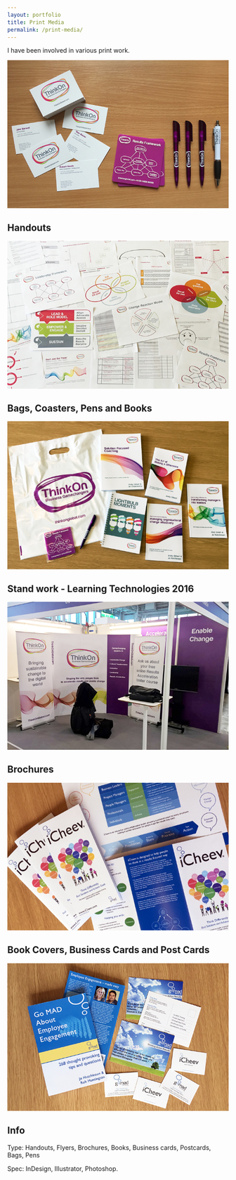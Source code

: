 ```yaml
---
layout: portfolio
title: Print Media
permalink: /print-media/
---
```


I have been involved in various print work.

![thinkon](/images/print.jpg)

<h2>Handouts</h2>

![thinkon print](/images/thinkon-print2.jpg)

<h2>Bags, Coasters, Pens and Books</h2>

![thinkon print](/images/thinkon-print.jpg)

<h2>Stand work - Learning Technologies 2016</h2>

![thinkon stand](/images/thinkon-stand.jpg)

<h2>Brochures</h2>

![icheev brochure](/images/icheev-brochure.jpg)

<h2>Book Covers, Business Cards and Post Cards</h2>

![go mad print](/images/gomad-print.jpg)

<h2>Info</h2>

Type: Handouts, Flyers, Brochures, Books, Business cards, Postcards, Bags, Pens

Spec: InDesign, Illustrator, Photoshop.